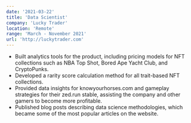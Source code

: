 ```yaml
---
date: '2021-03-22'
title: 'Data Scientist'
company: 'Lucky Trader'
location: 'Remote'
range: 'March - November 2021'
url: 'http://luckytrader.com'
---
```


- Built analytics tools for the product, including pricing models for NFT collections such as NBA Top Shot, Bored Ape Yacht Club, and CryptoPunks.
- Developed a rarity score calculation method for all trait-based NFT collections.
- Provided data insights for knowyourhorses.com and gameplay strategies for their zed.run stable, assisting the company and other gamers to become more profitable.
- Published blog posts describing data science methodologies, which became some of the most popular articles on the website.
